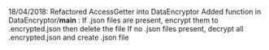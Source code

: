 18/04/2018:
Refactored AccessGetter into DataEncryptor
Added function in DataEncryptor/__main__ :
      If .json files are present, encrypt them to .encrypted.json then delete the file
      If no .json files present, decrypt all .encrypted.json and create .json file